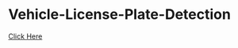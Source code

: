 # Vehicle-License-Plate-Detection

[Click Here](https://drive.google.com/drive/folders/1ODdvkVFXLYhq05EIZu5J6vzRNQPdv_LV?usp=sharing)
